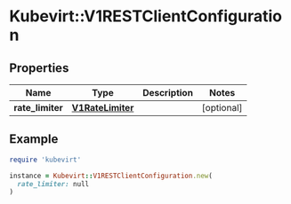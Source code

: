 # Kubevirt::V1RESTClientConfiguration

## Properties

| Name | Type | Description | Notes |
| ---- | ---- | ----------- | ----- |
| **rate_limiter** | [**V1RateLimiter**](V1RateLimiter.md) |  | [optional] |

## Example

```ruby
require 'kubevirt'

instance = Kubevirt::V1RESTClientConfiguration.new(
  rate_limiter: null
)
```

